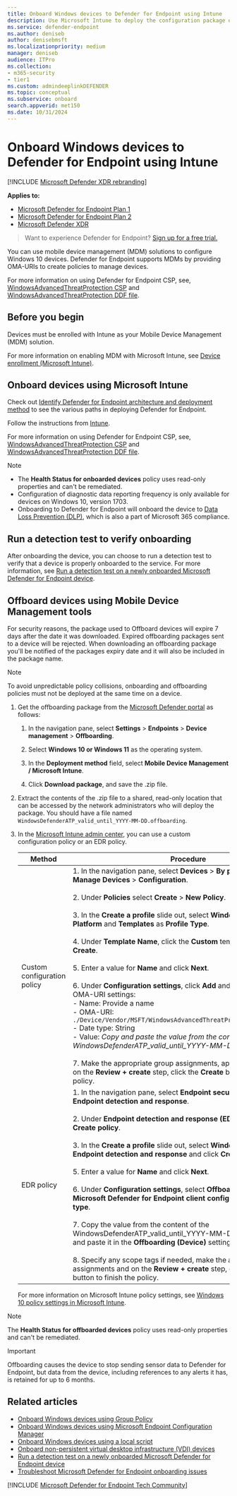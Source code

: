 ```yaml
---
title: Onboard Windows devices to Defender for Endpoint using Intune 
description: Use Microsoft Intune to deploy the configuration package on devices so that they're onboarded to the Defender for Endpoint service.
ms.service: defender-endpoint
ms.author: deniseb
author: denisebmsft
ms.localizationpriority: medium
manager: deniseb
audience: ITPro
ms.collection: 
- m365-security
- tier1
ms.custom: admindeeplinkDEFENDER
ms.topic: conceptual
ms.subservice: onboard
search.appverid: met150
ms.date: 10/31/2024
---
```


# Onboard Windows devices to Defender for Endpoint using Intune 

[!INCLUDE [Microsoft Defender XDR rebranding](../includes/microsoft-defender.md)]

**Applies to:**
- [Microsoft Defender for Endpoint Plan 1](microsoft-defender-endpoint.md)
- [Microsoft Defender for Endpoint Plan 2](microsoft-defender-endpoint.md)
- [Microsoft Defender XDR](/defender-xdr)

> Want to experience Defender for Endpoint? [Sign up for a free trial.](https://signup.microsoft.com/create-account/signup?products=7f379fee-c4f9-4278-b0a1-e4c8c2fcdf7e&ru=https://aka.ms/MDEp2OpenTrial?ocid=docs-wdatp-configureendpointsmdm-abovefoldlink)

You can use mobile device management (MDM) solutions to configure Windows 10 devices. Defender for Endpoint supports MDMs by providing OMA-URIs to create policies to manage devices.

For more information on using Defender for Endpoint CSP, see, [WindowsAdvancedThreatProtection CSP](https://msdn.microsoft.com/library/windows/hardware/mt723296(v=vs.85).aspx) and [WindowsAdvancedThreatProtection DDF file](https://msdn.microsoft.com/library/windows/hardware/mt723297(v=vs.85).aspx).

## Before you begin

Devices must be enrolled with Intune as your Mobile Device Management (MDM) solution.

For more information on enabling MDM with Microsoft Intune, see [Device enrollment (Microsoft Intune)](/mem/intune/enrollment/device-enrollment).

## Onboard devices using Microsoft Intune

Check out [Identify Defender for Endpoint architecture and deployment method](deployment-strategy.md) to see the various paths in deploying Defender for Endpoint.

Follow the instructions from [Intune](/mem/intune/protect/advanced-threat-protection-configure#enable-microsoft-defender-for-endpoint-in-intune).

For more information on using Defender for Endpoint CSP, see, [WindowsAdvancedThreatProtection CSP](https://msdn.microsoft.com/library/windows/hardware/mt723296(v=vs.85).aspx) and [WindowsAdvancedThreatProtection DDF file](https://msdn.microsoft.com/library/windows/hardware/mt723297(v=vs.85).aspx).

> [!NOTE]
>
> - The **Health Status for onboarded devices** policy uses read-only properties and can't be remediated.
> - Configuration of diagnostic data reporting frequency is only available for devices on Windows 10, version 1703.
> - Onboarding to Defender for Endpoint will onboard the device to [Data Loss Prevention (DLP)](/Microsoft-365/compliance/endpoint-dlp-learn-about), which is also a part of Microsoft 365 compliance.


## Run a detection test to verify onboarding

After onboarding the device, you can choose to run a detection test to verify that a device is properly onboarded to the service. For more information, see [Run a detection test on a newly onboarded Microsoft Defender for Endpoint device](run-detection-test.md).

## Offboard devices using Mobile Device Management tools

For security reasons, the package used to Offboard devices will expire 7 days after the date it was downloaded. Expired offboarding packages sent to a device will be rejected. When downloading an offboarding package you'll be notified of the packages expiry date and it will also be included in the package name.

> [!NOTE]
> To avoid unpredictable policy collisions, onboarding and offboarding policies must not be deployed at the same time on a device.

1. Get the offboarding package from the [Microsoft Defender portal](https://security.microsoft.com) as follows:

   1. In the navigation pane, select **Settings** \> **Endpoints** \> **Device management** \> **Offboarding**.

   2. Select **Windows 10 or Windows 11** as the operating system.

   3. In the **Deployment method** field, select **Mobile Device Management / Microsoft Intune**.

   4. Click **Download package**, and save the .zip file.

2. Extract the contents of the .zip file to a shared, read-only location that can be accessed by the network administrators who will deploy the package. You should have a file named `WindowsDefenderATP_valid_until_YYYY-MM-DD.offboarding`.

3. In the [Microsoft Intune admin center](https://intune.microsoft.com), you can use a custom configuration policy or an EDR policy.

   | Method | Procedure |
   |---|---|
   | Custom configuration policy | 1. In the navigation pane, select **Devices** \> **By platform** \> **Windows** \> **Manage Devices** \> **Configuration**. <br/><br/>2. Under **Policies** select **Create** \> **New Policy**.<br/><br/>3. In the **Create a profile** slide out, select **Windows 10 and later** as **Platform** and **Templates** as **Profile Type**.<br/><br/>4. Under **Template Name**, click the **Custom** template and click **Create**.<br/><br/>5. Enter a value for **Name** and click **Next**. <br/><br/>6. Under **Configuration settings**, click **Add** and use the following OMA-URI settings: <br/>- Name: Provide a name <br/>- OMA-URI: `./Device/Vendor/MSFT/WindowsAdvancedThreatProtection/Offboarding` <br/> - Date type: String<br/>- Value: *Copy and paste the value from the content of the WindowsDefenderATP_valid_until_YYYY-MM-DD.offboarding file*<br/><br/>7. Make the appropriate group assignments, applicability rules, and on the **Review + create** step, click the **Create** button to finish the policy. |
   | EDR policy | 1. In the navigation pane, select **Endpoint security** \> **Manage** \> **Endpoint detection and response**.<br/><br/>2. Under **Endpoint detection and response (EDR) policies** click **Create policy**.<br/><br/>3. In the **Create a profile** slide out, select **Windows** as **Platform** and **Endpoint detection and response** and click **Create**.<br/><br/>5. Enter a value for **Name** and click **Next**. <br/><br/>6. Under **Configuration settings**, select **Offboard** for the setting **Microsoft Defender for Endpoint client configuration package type**.<br/><br/>7. Copy the value from the content of the WindowsDefenderATP_valid_until_YYYY-MM-DD.offboarding file and paste it in the **Offboarding (Device)** setting then click **Next**.<br/><br/>8. Specify any scope tags if needed, make the appropriate group assignments and on the **Review + create** step, click the **Create** button to finish the policy. |

   For more information on Microsoft Intune policy settings, see [Windows 10 policy settings in Microsoft Intune](/mem/intune/configuration/custom-settings-windows-10).

> [!NOTE]
> The **Health Status for offboarded devices** policy uses read-only properties and can't be remediated.

> [!IMPORTANT]
> Offboarding causes the device to stop sending sensor data to Defender for Endpoint, but data from the device, including references to any alerts it has, is retained for up to 6 months.

## Related articles

- [Onboard Windows devices using Group Policy](configure-endpoints-gp.md)
- [Onboard Windows devices using Microsoft Endpoint Configuration Manager](configure-endpoints-sccm.md)
- [Onboard Windows devices using a local script](configure-endpoints-script.md)
- [Onboard non-persistent virtual desktop infrastructure (VDI) devices](configure-endpoints-vdi.md)
- [Run a detection test on a newly onboarded Microsoft Defender for Endpoint device](run-detection-test.md)
- [Troubleshoot Microsoft Defender for Endpoint onboarding issues](troubleshoot-onboarding.md)

[!INCLUDE [Microsoft Defender for Endpoint Tech Community](../includes/defender-mde-techcommunity.md)]

